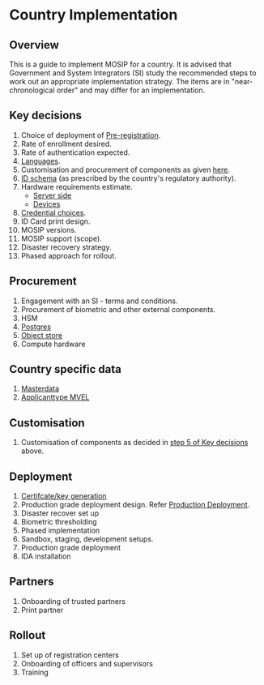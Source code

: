 # Country Implementation

## Overview

This is a guide to implement MOSIP for a country. It is advised that Government and System Integrators (SI) study the recommended steps to work out an appropriate implementation strategy. The items are in "near-chronological order" and may differ for an implementation.

## Key decisions

1. Choice of deployment of [Pre-registration](id-lifecycle-management.md#pre-registration).
2. Rate of enrollment desired.
3. Rate of authentication expected.
4. [Languages](module-configuration.md#languages).
5. Customisation and procurement of components as given [here](reference-implementations.md).
6. [ID schema](id-schema.md) (as prescribed by the country's regulatory authority).
7. Hardware requirements estimate.
   * [Server side](server-hardware-requirements.md)
   * [Devices](biometric-devices.md#devices-calculator)
8. [Credential choices](id-repository.md#credential-types).
9. ID Card print design.
10. MOSIP versions.
11. MOSIP support (scope).
12. Disaster recovery strategy.
13. Phased approach for rollout.

## Procurement

1. Engagement with an SI - terms and conditions.
2. Procurement of biometric and other external components.
3. HSM
4. [Postgres](broken-reference/)
5. [Object store](broken-reference/)
6. Compute hardware

## Country specific data

1. [Masterdata](masterdata-guide.md)
2. [Applicanttype MVEL](https://github.com/mosip/mosip-config/blob/develop3-v3/applicanttype.mvel)

## Customisation

1. Customisation of components as decided in [step 5 of Key decisions](country-implementation.md#key-decisions) above.

## Deployment

1. [Certifcate/key generation](keys.md)
2. Production grade deployment design.  Refer [Production Deployment](production-deployment.md).
3. Disaster recover set up
4. Biometric thresholding
5. Phased implementation
6. Sandbox, staging, development setups.
7. Production grade deployment
8. IDA installation

## Partners

1. Onboarding of trusted partners
2. Print partner

## Rollout

1. Set up of registration centers
2. Onboarding of officers and supervisors
3. Training
